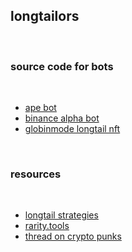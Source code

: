 ## longtailors

<br>

### source code for bots

<br>


* [ape bot](https://github.com/duckdegen/apebot)
* [binance alpha bot](https://github.com/duckdegen/apebot)
* [globinmode longtail nft](https://github.com/Anish-Agnihotri/goblinmode)

<br>

### resources

<br>

* [longtail strategies](https://github.com/go-outside-labs/mev-toolkit/tree/main/MEV_strategies/longtails)
* [rarity.tools](https://rarity.tools/)
* [thread on crypto punks](https://twitter.com/bertcmiller/status/1482086447775580161)
